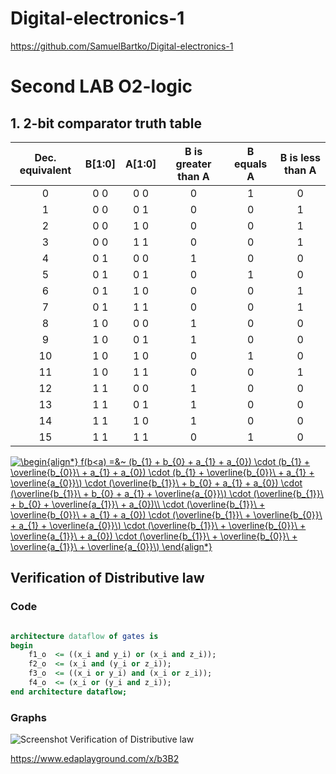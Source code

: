 # Digital-electronics-1

https://github.com/SamuelBartko/Digital-electronics-1

# Second LAB O2-logic

## 1. 2-bit comparator truth table

| **Dec. equivalent** | **B[1:0]** | **A[1:0]** | **B is greater than A** | **B equals A** | **B is less than A** |
| :-: | :-: | :-: | :-: | :-: | :-: |
| 0 | 0 0 | 0 0 | 0 | 1 | 0 |
| 1 | 0 0 | 0 1 | 0 | 0 | 1 |
| 2 | 0 0 | 1 0 | 0 | 0 | 1 |
| 3 | 0 0 | 1 1 | 0 | 0 | 1 |
| 4 | 0 1 | 0 0 | 1 | 0 | 0 |
| 5 | 0 1 | 0 1 | 0 | 1 | 0 |
| 6 | 0 1 | 1 0 | 0 | 0 | 1 |
| 7 | 0 1 | 1 1 | 0 | 0 | 1 |
| 8 | 1 0 | 0 0 | 1 | 0 | 0 |
| 9 | 1 0 | 0 1 | 1 | 0 | 0 |
| 10 | 1 0 | 1 0 | 0 | 1 | 0 |
| 11 | 1 0 | 1 1 | 0 | 0 | 1 |
| 12 | 1 1 | 0 0 | 1 | 0 | 0 |
| 13 | 1 1 | 0 1 | 1 | 0 | 0 |
| 14 | 1 1 | 1 0 | 1 | 0 | 0 |
| 15 | 1 1 | 1 1 | 0 | 1 | 0 |



<a href="https://www.codecogs.com/eqnedit.php?latex=\begin{align*}&space;f(b<a)&space;=&~&space;(b_{1}&space;&plus;&space;b_{0}&space;&plus;&space;a_{1}&space;&plus;&space;a_{0})&space;\cdot&space;(b_{1}&space;&plus;&space;\overline{b_{0}}\&space;&plus;&space;a_{1}&space;&plus;&space;a_{0})&space;\cdot&space;(b_{1}&space;&plus;&space;\overline{b_{0}}\&space;&plus;&space;a_{1}&space;&plus;&space;\overline{a_{0}}\)&space;\cdot&space;(\overline{b_{1}}\&space;&plus;&space;b_{0}&space;&plus;&space;a_{1}&space;&plus;&space;a_{0})&space;\cdot&space;(\overline{b_{1}}\&space;&plus;&space;b_{0}&space;&plus;&space;a_{1}&space;&plus;&space;\overline{a_{0}}\)&space;\cdot&space;(\overline{b_{1}}\&space;&plus;&space;b_{0}&space;&plus;&space;\overline{a_{1}}\&space;&plus;&space;a_{0})\\&space;\cdot&space;(\overline{b_{1}}\&space;&plus;&space;\overline{b_{0}}\&space;&plus;&space;a_{1}&space;&plus;&space;a_{0})&space;\cdot&space;(\overline{b_{1}}\&space;&plus;&space;\overline{b_{0}}\&space;&plus;&space;a_{1}&space;&plus;&space;\overline{a_{0}}\)&space;\cdot&space;(\overline{b_{1}}\&space;&plus;&space;\overline{b_{0}}\&space;&plus;&space;\overline{a_{1}}\&space;&plus;&space;a_{0})&space;\cdot&space;(\overline{b_{1}}\&space;&plus;&space;\overline{b_{0}}\&space;&plus;&space;\overline{a_{1}}\&space;&plus;&space;\overline{a_{0}}\)&space;\end{align*}" target="_blank"><img src="https://latex.codecogs.com/png.latex?\begin{align*}&space;f(b<a)&space;=&~&space;(b_{1}&space;&plus;&space;b_{0}&space;&plus;&space;a_{1}&space;&plus;&space;a_{0})&space;\cdot&space;(b_{1}&space;&plus;&space;\overline{b_{0}}\&space;&plus;&space;a_{1}&space;&plus;&space;a_{0})&space;\cdot&space;(b_{1}&space;&plus;&space;\overline{b_{0}}\&space;&plus;&space;a_{1}&space;&plus;&space;\overline{a_{0}}\)&space;\cdot&space;(\overline{b_{1}}\&space;&plus;&space;b_{0}&space;&plus;&space;a_{1}&space;&plus;&space;a_{0})&space;\cdot&space;(\overline{b_{1}}\&space;&plus;&space;b_{0}&space;&plus;&space;a_{1}&space;&plus;&space;\overline{a_{0}}\)&space;\cdot&space;(\overline{b_{1}}\&space;&plus;&space;b_{0}&space;&plus;&space;\overline{a_{1}}\&space;&plus;&space;a_{0})\\&space;\cdot&space;(\overline{b_{1}}\&space;&plus;&space;\overline{b_{0}}\&space;&plus;&space;a_{1}&space;&plus;&space;a_{0})&space;\cdot&space;(\overline{b_{1}}\&space;&plus;&space;\overline{b_{0}}\&space;&plus;&space;a_{1}&space;&plus;&space;\overline{a_{0}}\)&space;\cdot&space;(\overline{b_{1}}\&space;&plus;&space;\overline{b_{0}}\&space;&plus;&space;\overline{a_{1}}\&space;&plus;&space;a_{0})&space;\cdot&space;(\overline{b_{1}}\&space;&plus;&space;\overline{b_{0}}\&space;&plus;&space;\overline{a_{1}}\&space;&plus;&space;\overline{a_{0}}\)&space;\end{align*}" title="\begin{align*} f(b<a) =&~ (b_{1} + b_{0} + a_{1} + a_{0}) \cdot (b_{1} + \overline{b_{0}}\ + a_{1} + a_{0}) \cdot (b_{1} + \overline{b_{0}}\ + a_{1} + \overline{a_{0}}\) \cdot (\overline{b_{1}}\ + b_{0} + a_{1} + a_{0}) \cdot (\overline{b_{1}}\ + b_{0} + a_{1} + \overline{a_{0}}\) \cdot (\overline{b_{1}}\ + b_{0} + \overline{a_{1}}\ + a_{0})\\ \cdot (\overline{b_{1}}\ + \overline{b_{0}}\ + a_{1} + a_{0}) \cdot (\overline{b_{1}}\ + \overline{b_{0}}\ + a_{1} + \overline{a_{0}}\) \cdot (\overline{b_{1}}\ + \overline{b_{0}}\ + \overline{a_{1}}\ + a_{0}) \cdot (\overline{b_{1}}\ + \overline{b_{0}}\ + \overline{a_{1}}\ + \overline{a_{0}}\) \end{align*}" /></a>


## Verification of Distributive law

### Code
```vhdl

architecture dataflow of gates is
begin
    f1_o  <= ((x_i and y_i) or (x_i and z_i));
    f2_o  <= (x_i and (y_i or z_i));
    f3_o  <= ((x_i or y_i) and (x_i or z_i));
	f4_o  <= (x_i or (y_i and z_i));
end architecture dataflow;

```
### Graphs

![Screenshot Verification of Distributive law](Images/2.png)

https://www.edaplayground.com/x/b3B2